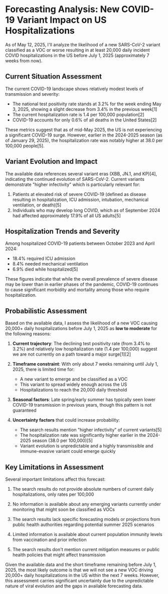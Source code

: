 # Forecasting Analysis: New COVID-19 Variant Impact on US Hospitalizations

As of May 12, 2025, I'll analyze the likelihood of a new SARS-CoV-2 variant classified as a VOC or worse resulting in at least 20,000 daily incident COVID hospitalizations in the US before July 1, 2025 (approximately 7 weeks from now).

## Current Situation Assessment

The current COVID-19 landscape shows relatively modest levels of transmission and severity:

- The national test positivity rate stands at 3.2% for the week ending May 3, 2025, showing a slight decrease from 3.4% in the previous week[1]
- The current hospitalization rate is 1.4 per 100,000 population[2]
- COVID-19 accounts for only 0.6% of all deaths in the United States[2]

These metrics suggest that as of mid-May 2025, the US is not experiencing a significant COVID-19 surge. However, earlier in the 2024-2025 season (as of January 29, 2025), the hospitalization rate was notably higher at 38.0 per 100,000 people[5].

## Variant Evolution and Impact

The available data references several variant eras (XBB, JN.1, and KP)[4], indicating the continued evolution of SARS-CoV-2. Current variants demonstrate "higher infectivity" which is particularly relevant for:

1. Patients at elevated risk of severe COVID-19 (defined as disease resulting in hospitalization, ICU admission, intubation, mechanical ventilation, or death)[5]
2. Individuals who may develop long COVID, which as of September 2024 had affected approximately 17.9% of all US adults[5]

## Hospitalization Trends and Severity

Among hospitalized COVID-19 patients between October 2023 and April 2024:
- 18.4% required ICU admission
- 8.4% needed mechanical ventilation
- 6.9% died while hospitalized[5]

These figures indicate that while the overall prevalence of severe disease may be lower than in earlier phases of the pandemic, COVID-19 continues to cause significant morbidity and mortality among those who require hospitalization.

## Probabilistic Assessment

Based on the available data, I assess the likelihood of a new VOC causing 20,000+ daily hospitalizations before July 1, 2025 as **low to moderate** for the following reasons:

1. **Current trajectory**: The declining test positivity rate (from 3.4% to 3.2%) and relatively low hospitalization rate (1.4 per 100,000) suggest we are not currently on a path toward a major surge[1][2]

2. **Timeframe constraint**: With only about 7 weeks remaining until July 1, 2025, there is limited time for:
   - A new variant to emerge and be classified as a VOC
   - This variant to spread widely enough across the US
   - Hospitalizations to reach the 20,000 daily threshold

3. **Seasonal factors**: Late spring/early summer has typically seen lower COVID-19 transmission in previous years, though this pattern is not guaranteed

4. **Uncertainty factors** that could increase probability:
   - The search results mention "higher infectivity" of current variants[5]
   - The hospitalization rate was significantly higher earlier in the 2024-2025 season (38.0 per 100,000)[5]
   - Variant evolution is unpredictable and a highly transmissible and immune-evasive variant could emerge quickly

## Key Limitations in Assessment

Several important limitations affect this forecast:

1. The search results do not provide absolute numbers of current daily hospitalizations, only rates per 100,000

2. No information is available about any emerging variants currently under monitoring that might soon be classified as VOCs

3. The search results lack specific forecasting models or projections from public health authorities regarding potential summer 2025 scenarios

4. Limited information is available about current population immunity levels from vaccination and prior infection

5. The search results don't mention current mitigation measures or public health policies that might affect transmission

Given the available data and the short timeframe remaining before July 1, 2025, the most likely outcome is that we will not see a new VOC driving 20,000+ daily hospitalizations in the US within the next 7 weeks. However, this assessment carries significant uncertainty due to the unpredictable nature of viral evolution and the gaps in available forecasting data.